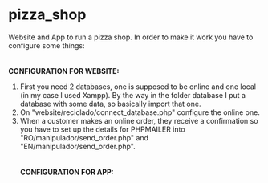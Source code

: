 # pizza_shop
Website and App to run a pizza shop.
In order to make it work you have to configure some things: <br/><br/><br/>
<b>CONFIGURATION FOR WEBSITE:</b>
1. First you need 2 databases, one is supposed to be online and one local (in my case I used Xampp). By the way in the folder database I put a database with some data, so basically import that one.
2. On "website/reciclado/connect_database.php" configure the online one.
3. When a customer makes an online order, they receive a confirmation so you have to set up the details for PHPMAILER into
   "RO/manipulador/send_order.php" and "EN/manipulador/send_order.php". <br/><br/><br/>
   <b>CONFIGURATION FOR APP:</b>
